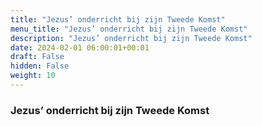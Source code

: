 ```yaml
---
title: "Jezus’ onderricht bij zijn Tweede Komst"
menu_title: "Jezus’ onderricht bij zijn Tweede Komst"
description: "Jezus’ onderricht bij zijn Tweede Komst"
date: 2024-02-01 06:00:01+00:01
draft: False
hidden: False
weight: 10
---
```

### Jezus’ onderricht bij zijn Tweede Komst
